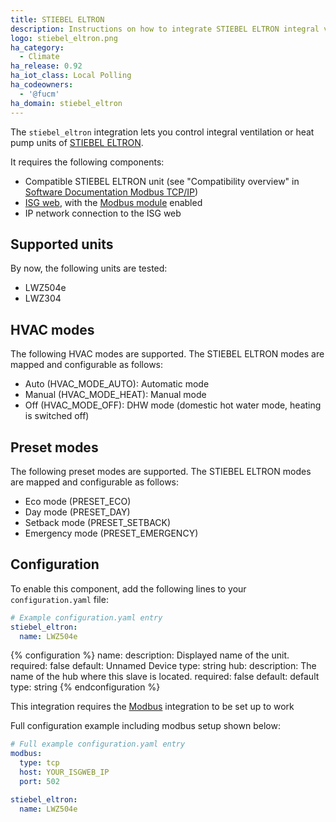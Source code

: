 ```yaml
---
title: STIEBEL ELTRON
description: Instructions on how to integrate STIEBEL ELTRON integral ventilation and heat pump units into Home Assistant.
logo: stiebel_eltron.png
ha_category:
  - Climate
ha_release: 0.92
ha_iot_class: Local Polling
ha_codeowners:
  - '@fucm'
ha_domain: stiebel_eltron
---
```


The `stiebel_eltron` integration lets you control integral ventilation or heat pump units of [STIEBEL ELTRON](https://www.stiebel-eltron.com).

It requires the following components:

- Compatible STIEBEL ELTRON unit (see "Compatibility overview" in [Software Documentation Modbus TCP/IP](https://www.stiebel-eltron.ch/content/dam/ste/ch/de/downloads/kundenservice/smart-home/Modbus/Modbus%20Bedienungsanleitung.pdf))
- [ISG web](https://www.stiebel-eltron.com/en/home/products-solutions/renewables/controller_energymanagement/internet_servicegateway/isg_web.html), with the [Modbus module](https://www.stiebel-eltron.ch/de/home/service/smart-home/modbus.html) enabled
- IP network connection to the ISG web

## Supported units

By now, the following units are tested:

- LWZ504e
- LWZ304

## HVAC modes

The following HVAC modes are supported. The STIEBEL ELTRON modes are mapped and configurable as follows:

- Auto (HVAC_MODE_AUTO): Automatic mode
- Manual (HVAC_MODE_HEAT): Manual mode
- Off (HVAC_MODE_OFF): DHW mode (domestic hot water mode, heating is switched off)

## Preset modes

The following preset modes are supported. The STIEBEL ELTRON modes are mapped and configurable as follows:

- Eco mode (PRESET_ECO)
- Day mode (PRESET_DAY)
- Setback mode (PRESET_SETBACK)
- Emergency mode (PRESET_EMERGENCY)

## Configuration

To enable this component, add the following lines to your `configuration.yaml` file:

```yaml
# Example configuration.yaml entry
stiebel_eltron:
  name: LWZ504e
```

{% configuration %}
name:
  description: Displayed name of the unit.
  required: false
  default: Unnamed Device
  type: string
hub:
  description: The name of the hub where this slave is located.
  required: false
  default: default
  type: string
{% endconfiguration %}

<div class='note'>

This integration requires the [Modbus](/integrations/modbus/) integration to be set up to work

</div>

Full configuration example including modbus setup shown below:

```yaml
# Full example configuration.yaml entry
modbus:
  type: tcp
  host: YOUR_ISGWEB_IP
  port: 502

stiebel_eltron:
  name: LWZ504e
```
